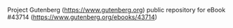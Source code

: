 Project Gutenberg (https://www.gutenberg.org) public repository for eBook #43714 (https://www.gutenberg.org/ebooks/43714)
